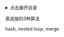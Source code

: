 <details>
<summary>点击展开目录</summary>
<!-- TOC -->


<!-- /TOC -->
</details>

表连接的3种算法


hash, nested loop, merge
